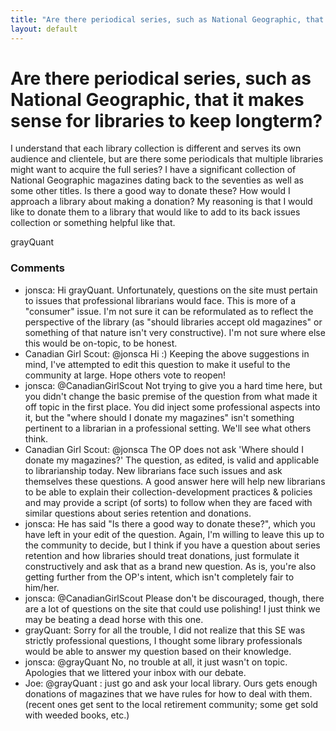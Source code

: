 ```yaml
---
title: "Are there periodical series, such as National Geographic, that it makes sense for libraries to keep longterm?"
layout: default
---
```

Are there periodical series, such as National Geographic, that it makes sense for libraries to keep longterm?
=====================
I understand that each library collection is different and serves its
own audience and clientele, but are there some periodicals that multiple
libraries might want to acquire the full series? I have a significant
collection of National Geographic magazines dating back to the seventies
as well as some other titles. Is there a good way to donate these? How
would I approach a library about making a donation? My reasoning is that
I would like to donate them to a library that would like to add to its
back issues collection or something helpful like that.

grayQuant

### Comments ###
* jonsca: Hi grayQuant. Unfortunately, questions on the site must pertain to
issues that professional librarians would face. This is more of a
"consumer" issue. I'm not sure it can be reformulated as to reflect the
perspective of the library (as "should libraries accept old magazines"
or something of that nature isn't very constructive). I'm not sure where
else this would be on-topic, to be honest.
* Canadian Girl Scout: @jonsca Hi :) Keeping the above suggestions in mind, I've attempted to
edit this question to make it useful to the community at large. Hope
others vote to reopen!
* jonsca: @CanadianGirlScout Not trying to give you a hard time here, but you
didn't change the basic premise of the question from what made it off
topic in the first place. You did inject some professional aspects into
it, but the "where should I donate my magazines" isn't something
pertinent to a librarian in a professional setting. We'll see what
others think.
* Canadian Girl Scout: @jonsca The OP does not ask 'Where should I donate my magazines?' The
question, as edited, is valid and applicable to librarianship today. New
librarians face such issues and ask themselves these questions. A good
answer here will help new librarians to be able to explain their
collection-development practices & policies and may provide a script (of
sorts) to follow when they are faced with similar questions about series
retention and donations.
* jonsca: He has said "Is there a good way to donate these?", which you have left
in your edit of the question. Again, I'm willing to leave this up to the
community to decide, but I think if you have a question about series
retention and how libraries should treat donations, just formulate it
constructively and ask that as a brand new question. As is, you're also
getting further from the OP's intent, which isn't completely fair to
him/her.
* jonsca: @CanadianGirlScout Please don't be discouraged, though, there are a lot
of questions on the site that could use polishing! I just think we may
be beating a dead horse with this one.
* grayQuant: Sorry for all the trouble, I did not realize that this SE was strictly
professional questions, I thought some library professionals would be
able to answer my question based on their knowledge.
* jonsca: @grayQuant No, no trouble at all, it just wasn't on topic. Apologies
that we littered your inbox with our debate.
* Joe: @grayQuant : just go and ask your local library. Ours gets enough
donations of magazines that we have rules for how to deal with them.
(recent ones get sent to the local retirement community; some get sold
with weeded books, etc.)


